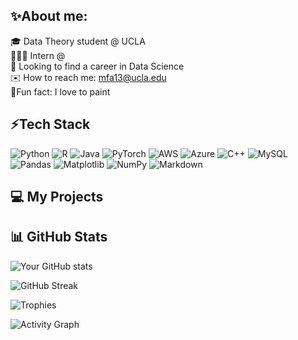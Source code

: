 ## ✨About me:
🎓 Data Theory student @ UCLA<br>
👩🏽‍💻 Intern @<br>
🔭 Looking to find a career in Data Science<br>
✉️ How to reach me: mfa13@ucla.edu<br>
🌱Fun fact: I love to paint 


## ⚡️Tech Stack
![Python](https://img.shields.io/badge/Python-3776AB?style=for-the-badge&logo=python&logoColor=white)
![R](https://img.shields.io/badge/R-276DC3?style=for-the-badge&logo=r&logoColor=white)
![Java](https://img.shields.io/badge/Java-007396?style=for-the-badge&logo=java&logoColor=white)
![PyTorch](https://img.shields.io/badge/PyTorch-EE4C2C?style=for-the-badge&logo=pytorch&logoColor=white)
![AWS](https://img.shields.io/badge/AWS-232F3E?style=for-the-badge&logo=amazon-aws&logoColor=white)
![Azure](https://img.shields.io/badge/Azure-0078D4?style=for-the-badge&logo=microsoft-azure&logoColor=white)
![C++](https://img.shields.io/badge/C++-00599C?style=for-the-badge&logo=cplusplus&logoColor=white)
![MySQL](https://img.shields.io/badge/MySQL-4479A1?style=for-the-badge&logo=mysql&logoColor=white)
![Pandas](https://img.shields.io/badge/Pandas-150458?style=for-the-badge&logo=pandas&logoColor=white)
![Matplotlib](https://img.shields.io/badge/Matplotlib-ffffff?style=for-the-badge&logo=data:image/svg+xml;base64,PHN2ZyB3aWR0aD0iMjAiIGhlaWdodD0iMjAiIHZpZXdCb3g9IjAgMCA1MTIgNTEyIiB4bWxucz0iaHR0cDovL3d3dy53My5vcmcvMjAwMC9zdmciPjxwYXRoIGQ9Ik0yNTYgMGQzNzUuNjUgMCA1MTIgMTM2LjM1NCA1MTIgNTEyUzYzMS42NSA1MTIgMjU2IDUxMiAweiIgZmlsbD0iIzFmMmU1ZSIvPjwvc3ZnPg==&logoColor=black)
![NumPy](https://img.shields.io/badge/NumPy-013243?style=for-the-badge&logo=numpy&logoColor=white)
![Markdown](https://img.shields.io/badge/Markdown-000000?style=for-the-badge&logo=markdown&logoColor=white)



## 💻 My Projects




## 📊 GitHub Stats

![Your GitHub stats](https://github-readme-stats.vercel.app/api?username=mehwishahmed&show_icons=true&theme=radical)

![GitHub Streak](https://streak-stats.demolab.com?user=mehwishahmed&theme=radical)

![Trophies](https://github-profile-trophy.vercel.app/?username=mehwishahmed&theme=radical)

![Activity Graph](https://activity-graph.herokuapp.com/graph?username=mehwishahmed&theme=react-dark)
